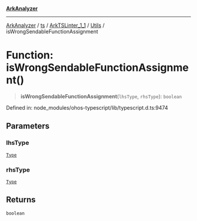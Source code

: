[**ArkAnalyzer**](../../../../../../../../README.md)

***

[ArkAnalyzer](../../../../../../../../globals.md) / [ts](../../../../../README.md) / [ArkTSLinter\_1\_1](../../../README.md) / [Utils](../README.md) / isWrongSendableFunctionAssignment

# Function: isWrongSendableFunctionAssignment()

> **isWrongSendableFunctionAssignment**(`lhsType`, `rhsType`): `boolean`

Defined in: node\_modules/ohos-typescript/lib/typescript.d.ts:9474

## Parameters

### lhsType

[`Type`](../../../../../interfaces/Type.md)

### rhsType

[`Type`](../../../../../interfaces/Type.md)

## Returns

`boolean`
